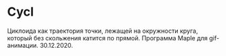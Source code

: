 # Cycl
 Циклоида как траектория точки, лежащей на окружности круга, который без скольжения катится по прямой. Программа Maple для gif-анимации. 30.12.2020.
